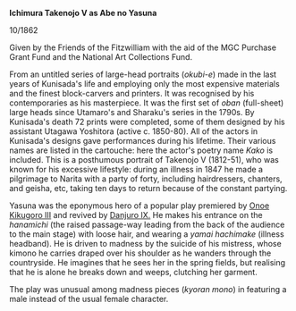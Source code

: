 **Ichimura Takenojo V as Abe no Yasuna**

10/1862

Given by the Friends of the Fitzwilliam with the aid of the MGC Purchase Grant Fund and the National Art Collections Fund.

From an untitled series of large-head portraits (_okubi-e_) made in the last years of Kunisada's life and employing only the most expensive materials and the finest block-carvers and printers. It was recognised by his contemporaries as his masterpiece. It was the first set of _oban_ (full-sheet) large heads since Utamaro's and Sharaku's series in the 1790s. By Kunisada's death 72 prints were completed, some of them designed by his assistant Utagawa Yoshitora (active c. 1850-80). All of the actors in Kunisada's designs gave performances during his lifetime. Their various names are listed in the cartouche: here the actor's poetry name _Kako_ is included. This is a posthumous portrait of Takenojo V (1812-51), who was known for his excessive lifestyle: during an illness in 1847 he made a pilgrimage to Narita with a party of forty, including hairdressers, chanters, and geisha, etc, taking ten days to return because of the constant partying.


Yasuna was the eponymous hero of a popular play premiered by [Onoe Kikugoro III](/exhibition/group-16-part-1) and revived by [Danjuro IX.](/exhibition/group-18) He makes his entrance on the _hanamichi_ (the raised passage-way leading from the back of the audience to the main stage) with loose hair, and wearing a _yamai hachimake_ (illness headband). He is driven to madness by the suicide of his mistress, whose kimono he carries draped over his shoulder as he wanders through the countryside. He imagines that he sees her in the spring fields, but realising that he is alone he breaks down and weeps, clutching her garment.

The play was unusual among madness pieces (_kyoran mono_) in featuring a male instead of the usual female character.
